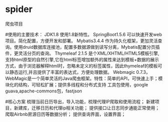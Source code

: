 # spider
爬虫项目

#使用的主要技术：
JDK1.8 使用1.8新特性。
SpringBoot1.5.6 可以快速开发web项目。简化配置，方便开发和部署。
Mybatis3.4.4 作为持久化框架，更加灵活查询。使用druid数据库连接池，配置多数据源做到读写分离，Mybatis配置分页插件，更灵活分页的查询。
Thymeleaf 2.1.5 是个XML/XHTML/HTML5模板引擎,支持html原型的自然引擎,它在html标签增加额外的属性来达到模板+数据的展示方式，由于浏览器解释html时，忽略未定义的标签属性，因此thymeleaf的模板可以静态运行,并且提供了丰富的表达式，方便处理数据。
Webmagic 0.7.3， WebMagic是一个简单灵活的Java爬虫框架。特性：简单的API，可快速上手；模块化的结构，可轻松扩展；提供多线程和分布式支持
工具包使用，google guava,apache-commons包，fastjson

#核心方案
梳理当前日历导出，导入功能，梳理代理IP爬取和使用流程；
新建项目，新建库，迁移日历和代理ip相关功能；
提供接口让日志同步通能正常使用；
爬取Airbnb房源日历等数据分析；
提供查询界面，设置界面；


